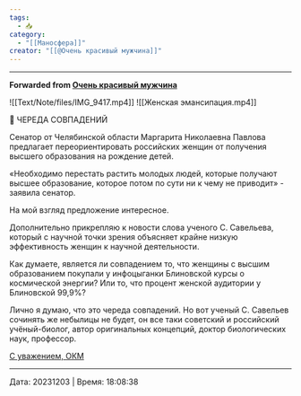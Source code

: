 ```yaml
---
tags:
  - 📥
category:
  - "[[Маносфера]]"
creator: "[[@Очень красивый мужчина]]"
---
```



***

**Forwarded from [Очень красивый мужчина](https://t.me/okmtelega/3475)**

![[Text/Note/files/IMG_9417.mp4]]
![[Женская эмансипация.mp4]]

📢 ЧЕРЕДА СОВПАДЕНИЙ

Сенатор от Челябинской области Маргарита Николаевна Павлова предлагает переориентировать российских женщин от получения высшего образования на рождение детей. 

«Необходимо перестать растить молодых людей, которые получают высшее образование, которое потом по сути ни к чему не приводит» - заявила сенатор.

На мой взгляд предложение интересное. 

Дополнительно прикрепляю к новости слова ученого С. Савельева, который с научной точки зрения объясняет крайне низкую эффективность женщин к научной деятельности.
 
Как думаете, является ли совпадением то, что женщины с высшим образованием покупали у инфоцыганки Блиновской курсы о космической энергии? Или то, что процент женской аудитории у Блиновской 99,9%?

Лично я думаю, что это череда совпадений. Но вот ученый С. Савельев сочинять же небылицы не будет, он все таки советский и российский учёный-биолог, автор оригинальных концепций, доктор биологических наук, профессор.

[С уважением, ОКМ](https://t.me/okmtelega)

---

Дата: 20231203 | Время: 18:08:38

